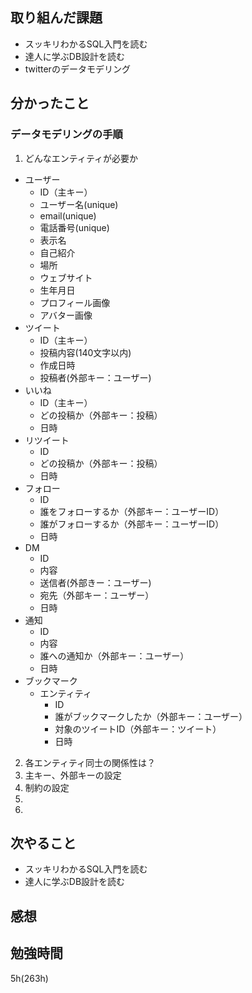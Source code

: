 ## 取り組んだ課題
- スッキリわかるSQL入門を読む
- 達人に学ぶDB設計を読む
- twitterのデータモデリング
## 分かったこと
### データモデリングの手順
1. どんなエンティティが必要か
  - ユーザー
    - ID（主キー）
    - ユーザー名(unique)
    - email(unique)
    - 電話番号(unique)
    - 表示名
    - 自己紹介
    - 場所
    - ウェブサイト
    - 生年月日
    - プロフィール画像
    - アバター画像
  - ツイート
    - ID（主キー）
    - 投稿内容(140文字以内)
    - 作成日時
    - 投稿者(外部キー：ユーザー) 
  - いいね
    - ID（主キー）
    - どの投稿か（外部キー：投稿）
    - 日時
  - リツイート
    - ID
    - どの投稿か（外部キー：投稿）
    - 日時
  - フォロー
    - ID
    - 誰をフォローするか（外部キー：ユーザーID）
    - 誰がフォローするか（外部キー：ユーザーID）
    - 日時
  - DM
    - ID
    - 内容
    - 送信者(外部きー：ユーザー)
    - 宛先（外部キー：ユーザー）
    - 日時
  - 通知
    - ID
    - 内容
    - 誰への通知か（外部キー：ユーザー）
    - 日時
  - ブックマーク
    - エンティティ
      - ID
      - 誰がブックマークしたか（外部キー：ユーザー）
      - 対象のツイートID（外部キー：ツイート）
      - 日時
2. 各エンティティ同士の関係性は？
3. 主キー、外部キーの設定
4. 制約の設定
5. 
6. 

## 次やること
- スッキリわかるSQL入門を読む
- 達人に学ぶDB設計を読む
## 感想

## 勉強時間
5h(263h)
